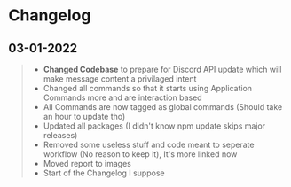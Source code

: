 # Changelog

## 03-01-2022 
> - __Changed Codebase__ to prepare for Discord API update which will make message content a privilaged intent
> - Changed all commands so that it starts using Application Commands more and are interaction based
> - All Commands are now tagged as global commands (Should take an hour to update tho)
> - Updated all packages (I didn't know npm update skips major releases)
> - Removed some useless stuff and code meant to seperate workflow (No reason to keep it), It's more linked now
> - Moved report to images
> - Start of the Changelog I suppose